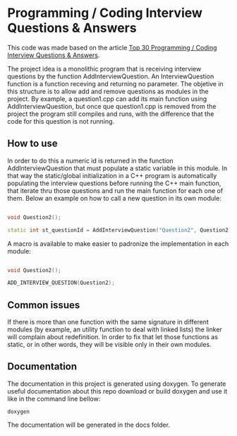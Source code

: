 # Programming / Coding Interview Questions & Answers

This code was made based on the article [Top 30 Programming / Coding Interview Questions & Answers](https://www.softwaretestinghelp.com/coding-interview-questions/).

The project idea is a monolithic program that is receiving interview questions by the function AddInterviewQuestion. An InterviewQuestion function is a function receving and returning no parameter. The objetive in this structure is to allow add and remove questions as modules in the project. By example, a question1.cpp can add its main function using AddInterviewQuestion, but once que question1.cpp is removed from the project the program still compiles and runs, with the difference that the code for this question is not running.

## How to use

In order to do this a numeric id is returned in the function AddInterviewQuestion that must populate a static variable in this module. In that way the static/global initialization in a C++ program is automatically populating the interview questions before running the C++ main function, that iterate thru those questions and run the main function for each one of them. Below an example on how to call a new question in its own module:

```//question2.cpp

void Question2();

static int st_questionId = AddInterviewQuestion("Question2", Question2); // called before main().
```

A macro is available to make easier to padronize the implementation in each module:

```//question2.cpp

void Question2();

ADD_INTERVIEW_QUESTION(Question2);
```

## Common issues

If there is more than one function with the same signature in different modules (by example, an utility function to deal with linked lists) the linker will complain about redefinition. In order to fix that let those functions as static, or in other words, they will be visible only in their own modules.

## Documentation

The documentation in this project is generated using doxygen. To generate useful documentation about this repo download or build doxygen and use it like in the command line bellow:

```
doxygen
```

The documentation will be generated in the docs folder.

